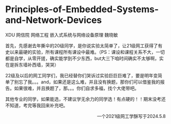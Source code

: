 # Principles-of-Embedded-Systems-and-Network-Devices
XDU 网信院 网络工程 嵌入式系统与网络设备原理 魏晓敏

首先，先感谢去年撕伞的20级同学，是你说实验太简单了，让21级网工获得了有史以来最硬的实验，所有课程所有课设中最难。（PS：课设和课程关系不大，一切都是自学，从零开搓，确实能学到不少东西，but大三下咱时间确实不太够啊，实在是拆东墙补西墙，哭哭）

22级及以后的网工同学们，我已经替你们哭诉过实验巨巨巨难了，要是明年变简单了别忘了我。。。and，如果还是这么难，并且没有换题，那你们可以借鉴我的报告。如果很难，并且换题了，那。。。你们自求多福，找个大佬带吧。

其他专业的同学，如果能选，不建议学无余力的同学选！有点硬的！！期末没考还不知道，考完等我回来补充吧。

<p align="right" >  一个2021级网工学酥写于2024.5.8</p>
